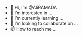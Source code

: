 - 👋 Hi, I’m @AliRAMADA
- 👀 I’m interested in ...
- 🌱 I’m currently learning ...
- 💞️ I’m looking to collaborate on ...
- 📫 How to reach me ...

<!---
AliRAMADA/AliRAMADA is a ✨ special ✨ repository because its `README.md` (this file) appears on your GitHub profile.
You can click the Preview link to take a look at your changes.
--->
